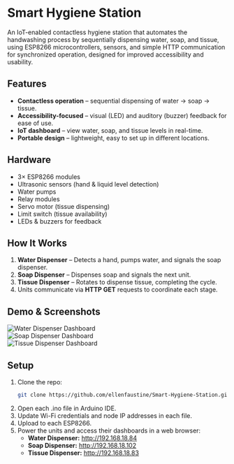 # Smart Hygiene Station

An IoT-enabled contactless hygiene station that automates the handwashing process by sequentially dispensing water, soap, and tissue, using ESP8266 microcontrollers, sensors, and simple HTTP communication for synchronized operation, designed for improved accessibility and usability.

## Features
- **Contactless operation** – sequential dispensing of water → soap → tissue.
- **Accessibility-focused** – visual (LED) and auditory (buzzer) feedback for ease of use.
- **IoT dashboard** – view water, soap, and tissue levels in real-time.
- **Portable design** – lightweight, easy to set up in different locations.

## Hardware
- 3× ESP8266 modules
- Ultrasonic sensors (hand & liquid level detection)
- Water pumps
- Relay modules
- Servo motor (tissue dispensing)
- Limit switch (tissue availability)
- LEDs & buzzers for feedback

## How It Works
1. **Water Dispenser** – Detects a hand, pumps water, and signals the soap dispenser.
2. **Soap Dispenser** – Dispenses soap and signals the next unit.
3. **Tissue Dispenser** – Rotates to dispense tissue, completing the cycle.
4. Units communicate via **HTTP GET** requests to coordinate each stage.

## Demo & Screenshots
![Water Dispenser Dashboard](./pictures/dashboard/water_dashboard.png)  
![Soap Dispenser Dashboard](./pictures/dashboard/soap_dashboard.png)  
![Tissue Dispenser Dashboard](./pictures/dashboard/tissue_dashboard.png)  

## Setup
1. Clone the repo:
   ```bash
   git clone https://github.com/ellenfaustine/Smart-Hygiene-Station.git
   ```
2. Open each .ino file in Arduino IDE.
3. Update Wi-Fi credentials and node IP addresses in each file.
4. Upload to each ESP8266.
5. Power the units and access their dashboards in a web browser:
   - **Water Dispenser:** http://192.168.18.84
   - **Soap Dispenser:** http://192.168.18.102
   - **Tissue Dispenser:** http://192.168.18.83
